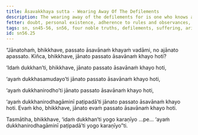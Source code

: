 ```yaml
---
title: Āsavakkhaya sutta - Wearing Away Of The Defilements
description: The wearing away of the defilements for is one who knows and sees the Four Noble Truths.
fetter: doubt, personal existence, adherence to rules and observances, ignorance
tags: sn, sn45-56, sn56, four noble truths, defilements, suffering, arising, cessation, way of practice, path
id: sn56.25
---
```


“Jānatohaṁ, bhikkhave, passato āsavānaṁ khayaṁ vadāmi, no ajānato apassato. Kiñca, bhikkhave, jānato passato āsavānaṁ khayo hoti?

‘Idaṁ dukkhan’ti, bhikkhave, jānato passato āsavānaṁ khayo hoti,

‘ayaṁ dukkhasamudayo’ti jānato passato āsavānaṁ khayo hoti,

‘ayaṁ dukkhanirodho’ti jānato passato āsavānaṁ khayo hoti,

‘ayaṁ dukkhanirodhagāminī paṭipadā’ti jānato passato āsavānaṁ khayo hoti. Evaṁ kho, bhikkhave, jānato evaṁ passato āsavānaṁ khayo hoti.

Tasmātiha, bhikkhave, ‘idaṁ dukkhan’ti yogo karaṇīyo …pe… ‘ayaṁ dukkhanirodhagāminī paṭipadā’ti yogo karaṇīyo”ti.